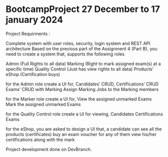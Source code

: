 # BootcampProject 27 December to 17 january 2024
Project Requirments :

Complete system with user roles, security, login system and REST API architecture 
Based on the previous part of the Assignment 4 (Part B), you need to create a system that, supports the following roles 

Admin (Full Rights to all data) 
Marking (Right to mark assigned exam(s) at a specific time) 
Quality Control (Just has view rights to all data) 
Products’ eShop (Certification buys) 

for the Admin role create a UI for, 
Candidates’ CRUD, 
Certifications’ CRUD 
Exams’ CRUD with Marking 
Assign Marking Jobs to the Marking members 

for the Marker role create a UI for, 
View the assigned unmarked Exams 
Mark the assigned unmarked Exams 

for the Quality Control role create a UI for viewing, 
Candidates 
Certifications 
Exams 

for the eShop, you are asked to design a UI that, 
a candidate can see all the products (certificates) 
buy an exam voucher for any of them 
view his/her certifications along with the mark 

Project development done on DevBranch.
